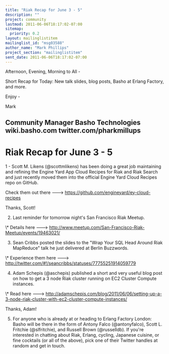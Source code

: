 ```yaml
---
title: "Riak Recap for June 3 - 5"
description: ""
project: community
lastmod: 2011-06-06T18:17:02-07:00
sitemap:
  priority: 0.2
layout: mailinglistitem
mailinglist_id: "msg03588"
author_name: "Mark Phillips"
project_section: "mailinglistitem"
sent_date: 2011-06-06T18:17:02-07:00
---
```



Afternoon, Evening, Morning to All -

Short Recap for Today: New talk slides, blog posts, Basho at Erlang
Factory, and more.

Enjoy -

Mark

Community Manager
Basho Technologies
wiki.basho.com
twitter.com/pharkmillups
------------------------------------

Riak Recap for June 3 - 5
===================

1 - Scott M. Likens (@scottmlikens) has been doing a great job
maintaining and refining the Engine Yard App Cloud Recipes for Riak
and Riak Search and just recently moved them into the official Engine
Yard Cloud Recipes repo on GitHub.

Check them out there ---&gt; https://github.com/engineyard/ey-cloud-recipes

Thanks, Scott!

2) Last reminder for tomorrow night's San Francisco Riak Meetup.

\\* Details here ---&gt;
http://www.meetup.com/San-Francisco-Riak-Meetup/events/19463021/

3) Sean Cribbs posted the slides to the "Wrap Your SQL Head Around
Riak MapReduce" talk he just delivered at Berlin Buzzwords.

\\* Experience them here ---&gt;
http://twitter.com/#!/seancribbs/statuses/77755251914059779

4) Adam Schepis (@aschepis) published a short and very useful blog
post on how to get a 3 node Riak cluster running on EC2 Cluster
Compute instances.

\\* Read here ---&gt;
http://adamschepis.com/blog/2011/06/06/setting-up-a-3-node-riak-cluster-with-ec2-cluster-compute-instances/

Thanks, Adam!

5) For anyone who is already at or heading to Erlang Factory London:
Basho will be there in the form of Antony Falco (@antonyfalco), Scott
L. Fritchie (@slfritchie), and Russell Brown (@russelldb). If you're
interested in chatting about Riak, Erlang, cycling, Japanese cuisine,
or fine cocktails (or all of the above), pick one of their Twitter
handles at random and get in touch.

